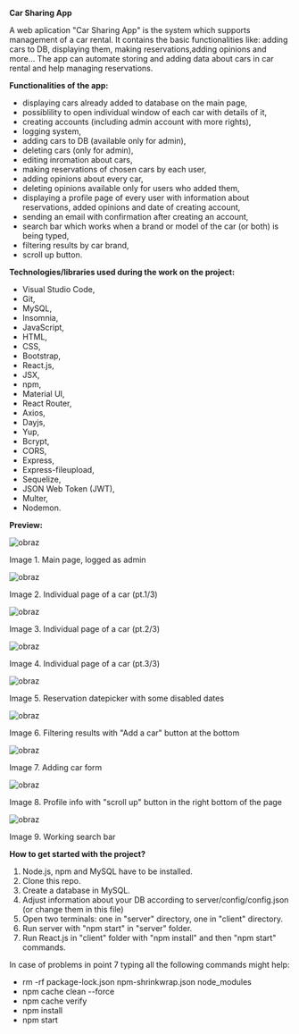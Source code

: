 **Car Sharing App**

A web aplication "Car Sharing App" is the system which supports management of a car rental.
It contains the basic functionalities like: adding cars to DB, displaying them, making reservations,adding opinions and more...
The app can automate storing and adding data about cars in car rental and help managing reservations.

**Functionalities of the app:**
- displaying cars already added to database on the main page,
- possiblility to open individual window of each car with details of it,
- creating accounts (including admin account with more rights),
- logging system,
- adding cars to DB (available only for admin),
- deleting cars (only for admin),
- editing inromation about cars,
- making reservations of chosen cars by each user,
- adding opinions about every car,
- deleting opinions available only for users who added them,
- displaying a profile page of every user with information about reservations, added opinions and date of creating account,
- sending an email with confirmation after creating an account,
- search bar which works when a brand or model of the car (or both) is being typed,
- filtering results by car brand,
- scroll up button.

**Technologies/libraries used during the work on the project:**
-	Visual Studio Code,
-	Git,
-	MySQL,
-	Insomnia,
-	JavaScript,
-	HTML,
-	CSS,
-	Bootstrap,
-	React.js,
-	JSX,
-	npm,
-	Material UI,
-	React Router,
-	Axios,
-	Dayjs,
-	Yup,
-	Bcrypt,
-	CORS,
-	Express,
-	Express-fileupload,
-	Sequelize,
-	JSON Web Token (JWT),
-	Multer,
-	Nodemon.

**Preview:**

![obraz](https://user-images.githubusercontent.com/81360745/192820808-ecd6560d-15d0-4fef-851d-288421497e57.png)

Image 1. Main page, logged as admin


![obraz](https://user-images.githubusercontent.com/81360745/192821329-4c08d118-4b64-4f56-85da-3352c8480d50.png)

Image 2. Individual page of a car (pt.1/3)


![obraz](https://user-images.githubusercontent.com/81360745/192828717-1a71ab0f-a771-42ee-9aa2-04c030d6f550.png)

Image 3. Individual page of a car (pt.2/3)


![obraz](https://user-images.githubusercontent.com/81360745/192821678-912b60a1-a7bb-4d76-a120-a7d24aaf9ac3.png)

Image 4. Individual page of a car (pt.3/3)


![obraz](https://user-images.githubusercontent.com/81360745/192821938-79ff3896-4bcd-4439-9e69-59c5bd45c27f.png)

Image 5. Reservation datepicker with some disabled dates


![obraz](https://user-images.githubusercontent.com/81360745/192822191-0a1c0126-8100-4a42-8915-58c3c095b6bc.png)

Image 6. Filtering results with "Add a car" button at the bottom


![obraz](https://user-images.githubusercontent.com/81360745/192823834-39a3b85c-9559-4af4-903c-e4f75764eb62.png)

Image 7. Adding car form


![obraz](https://user-images.githubusercontent.com/81360745/192824186-1ba05fbf-1f00-4d97-952c-8e04332bea6e.png)

Image 8. Profile info with "scroll up" button in the right bottom of the page


![obraz](https://user-images.githubusercontent.com/81360745/192824501-69a0e734-3b0c-413f-a099-dc407bf4b1a0.png)

Image 9. Working search bar



**How to get started with the project?**

1. Node.js, npm and MySQL have to be installed.
2. Clone this repo.
3. Create a database in MySQL.
4. Adjust information about your DB according to server/config/config.json (or change them in this file)
5. Open two terminals: one in "server" directory, one in "client" directory.
6. Run server with "npm start" in "server" folder.
7. Run React.js in "client" folder with "npm install" and then "npm start" commands.


In case of problems in point 7 typing all the following commands might help:

- rm -rf package-lock.json npm-shrinkwrap.json node_modules
- npm cache clean --force
- npm cache verify
- npm install
- npm start









